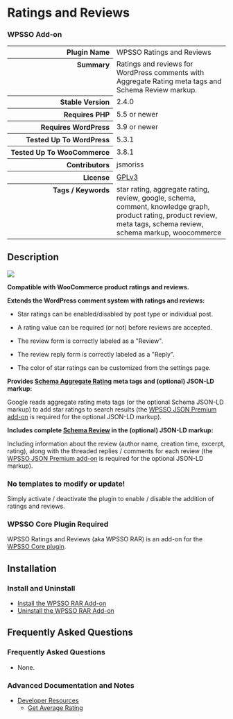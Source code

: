 <h1>Ratings and Reviews</h1><h3>WPSSO Add-on</h3>

<table>
<tr><th align="right" valign="top" nowrap>Plugin Name</th><td>WPSSO Ratings and Reviews</td></tr>
<tr><th align="right" valign="top" nowrap>Summary</th><td>Ratings and reviews for WordPress comments with Aggregate Rating meta tags and Schema Review markup.</td></tr>
<tr><th align="right" valign="top" nowrap>Stable Version</th><td>2.4.0</td></tr>
<tr><th align="right" valign="top" nowrap>Requires PHP</th><td>5.5 or newer</td></tr>
<tr><th align="right" valign="top" nowrap>Requires WordPress</th><td>3.9 or newer</td></tr>
<tr><th align="right" valign="top" nowrap>Tested Up To WordPress</th><td>5.3.1</td></tr>
<tr><th align="right" valign="top" nowrap>Tested Up To WooCommerce</th><td>3.8.1</td></tr>
<tr><th align="right" valign="top" nowrap>Contributors</th><td>jsmoriss</td></tr>
<tr><th align="right" valign="top" nowrap>License</th><td><a href="https://www.gnu.org/licenses/gpl.txt">GPLv3</a></td></tr>
<tr><th align="right" valign="top" nowrap>Tags / Keywords</th><td>star rating, aggregate rating, review, google, schema, comment, knowledge graph, product rating, product review, meta tags, schema review, schema markup, woocommerce</td></tr>
</table>

<h2>Description</h2>

<p style="margin:0;"><img class="readme-icon" src="https://surniaulula.github.io/wpsso-ratings-and-reviews/assets/icon-256x256.png"></p>

<p><strong>Compatible with WooCommerce product ratings and reviews.</strong></p>

<p><strong>Extends the WordPress comment system with ratings and reviews:</strong></p>

<ul>
<li><p>Star ratings can be enabled/disabled by post type or individual post.</p></li>
<li><p>A rating value can be required (or not) before reviews are accepted.</p></li>
<li><p>The review form is correctly labeled as a "Review".</p></li>
<li><p>The review reply form is correctly labeled as a "Reply".</p></li>
<li><p>The color of star ratings can be customized from the settings page.</p></li>
</ul>

<p><strong>Provides <a href="https://schema.org/aggregateRating">Schema Aggregate Rating</a> meta tags and (optional) JSON-LD markup:</strong></p>

<p>Google reads aggregate rating meta tags (or the optional Schema JSON-LD markup) to add star ratings to search results (the <a href="https://wpsso.com/extend/plugins/wpsso-schema-json-ld/">WPSSO JSON Premium add-on</a> is required for the optional JSON-LD markup).</p>

<p><strong>Includes complete <a href="https://schema.org/Review">Schema Review</a> in the (optional) JSON-LD markup:</strong></p>

<p>Including information about the review (author name, creation time, excerpt, rating), along with the threaded replies / comments for each review (the <a href="https://wpsso.com/extend/plugins/wpsso-schema-json-ld/">WPSSO JSON Premium add-on</a> is required for the optional JSON-LD markup).</p>

<h3>No templates to modify or update!</h3>

<p>Simply activate / deactivate the plugin to enable / disable the addition of ratings and reviews.</p>

<h3>WPSSO Core Plugin Required</h3>

<p>WPSSO Ratings and Reviews (aka WPSSO RAR) is an add-on for the <a href="https://wordpress.org/plugins/wpsso/">WPSSO Core plugin</a>.</p>


<h2>Installation</h2>

<h3 class="top">Install and Uninstall</h3>

<ul>
<li><a href="https://wpsso.com/docs/plugins/wpsso-ratings-and-reviews/installation/install-the-plugin/">Install the WPSSO RAR Add-on</a></li>
<li><a href="https://wpsso.com/docs/plugins/wpsso-ratings-and-reviews/installation/uninstall-the-plugin/">Uninstall the WPSSO RAR Add-on</a></li>
</ul>


<h2>Frequently Asked Questions</h2>

<h3 class="top">Frequently Asked Questions</h3>

<ul>
<li>None.</li>
</ul>

<h3>Advanced Documentation and Notes</h3>

<ul>
<li><a href="https://wpsso.com/docs/plugins/wpsso-ratings-and-reviews/notes/developer/">Developer Resources</a>

<ul>
<li><a href="https://wpsso.com/docs/plugins/wpsso-ratings-and-reviews/notes/developer/get-average-rating/">Get Average Rating</a></li>
</ul></li>
</ul>


